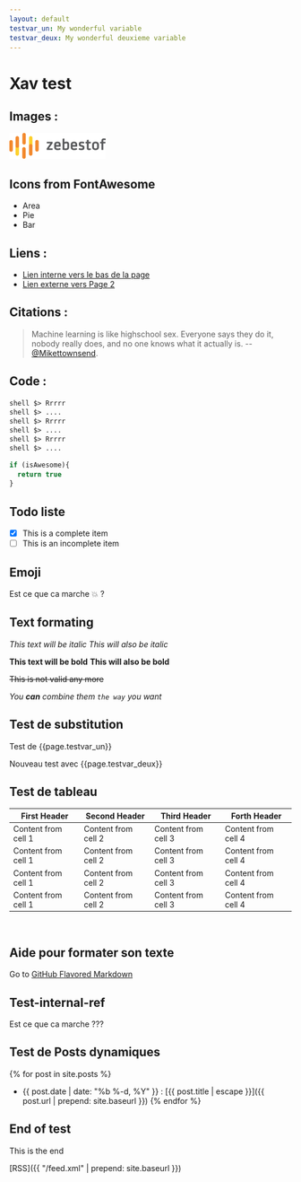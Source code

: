 ```yaml
---
layout: default
testvar_un: My wonderful variable
testvar_deux: My wonderful deuxieme variable
---
```


# Xav test

## Images : 

![zbo logo](images/logo.png)

## Icons from FontAwesome <i class='fa fa-flag-o'></i>

  - <i class='fa fa-area-chart'></i> Area
  - <i class='fa fa-pie-chart'></i> Pie
  - <i class='fa fa-bar-chart'></i> Bar

<i class='fa fa-commenting fa-4x'></i> <i class='fa fa-send-o fa-4x'></i> <i class='fa fa-envelope fa-4x'></i> <i class='fa fa-thumbs-o-up fa-4x'></i> <i class='fa fa-universal-access fa-4x'></i> 

## Liens : 

- [Lien interne vers le bas de la page](#test-internal-ref)
- [Lien externe vers Page 2](pages/page2.html)

## Citations :

>Machine learning is like highschool sex. Everyone says they do it, nobody really does, and no one knows what it actually is.
>-- [@Mikettownsend](https://twitter.com/Mikettownsend/status/780453119238955008).

## Code : 

    shell $> Rrrrr
    shell $> ....
    shell $> Rrrrr
    shell $> ....
    shell $> Rrrrr
    shell $> ....

```javascript
if (isAwesome){
  return true
}
```
## Todo liste

- [x] This is a complete item
- [ ] This is an incomplete item

## Emoji 

Est ce que ca marche :boom: ?

## Text formating 

*This text will be italic*
_This will also be italic_

**This text will be bold**
__This will also be bold__

~~This is not valid any more~~

_You **can** combine them ```the way``` you want_


## Test de substitution 

Test de {{page.testvar_un}}

Nouveau test avec {{page.testvar_deux}}

## Test de tableau

First Header | Second Header | Third Header | Forth Header
------------ | ------------- | ------------ | -------------
Content from cell 1 | Content from cell 2 | Content from cell 3 | Content from cell 4
Content from cell 1 | Content from cell 2 | Content from cell 3 | Content from cell 4
Content from cell 1 | Content from cell 2 | Content from cell 3 | Content from cell 4
Content from cell 1 | Content from cell 2 | Content from cell 3 | Content from cell 4


&nbsp;

## Aide pour formater son texte 

Go to [GitHub Flavored Markdown](https://guides.github.com/features/mastering-markdown/)

## Test-internal-ref

Est ce que ca marche ???

## Test de Posts dynamiques 

{% for post in site.posts %}
- {{ post.date | date: "%b %-d, %Y" }} : [{{ post.title | escape }}]({{ post.url | prepend: site.baseurl }})
{% endfor %}

## End of test

This is the end

[RSS]({{ "/feed.xml" | prepend: site.baseurl }})
